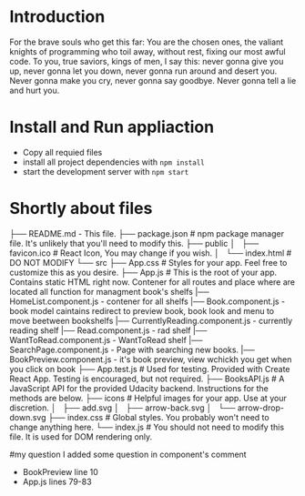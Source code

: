 # Introduction
For the brave souls who get this far: You are the chosen ones,
the valiant knights of programming who toil away, without rest,
fixing our most awful code. To you, true saviors, kings of men,
I say this: never gonna give you up, never gonna let you down,
never gonna run around and desert you. Never gonna make you cry,
never gonna say goodbye. Never gonna tell a lie and hurt you.



# Install and Run appliaction

* Copy all requied files
* install all project dependencies with `npm install`
* start the development server with `npm start`

# Shortly about files
├── README.md - This file.
├── package.json # npm package manager file. It's unlikely that you'll need to modify this.
├── public
│   ├── favicon.ico # React Icon, You may change if you wish.
│   └── index.html # DO NOT MODIFY
└── src
    ├── App.css # Styles for your app. Feel free to customize this as you desire.
    ├── App.js # This is the root of your app. Contains static HTML right now. Contener for all routes and place where are located all function for managment book's shelfs
    |── HomeList.component.js - contener for all shelfs
    |── Book.component.js - book model caintains redirect to preview book, book look and menu to move beetween bookshelfs
    |── CurrentlyReading.component.js - currently reading shelf
    |── Read.component.js - rad shelf
    |── WantToRead.component.js - WantToRead shelf
    |── SearchPage.component.js - Page with searching new books.
    |── BookPreview.component.js - it's book preview, view wchickh you get when you click on book
    ├── App.test.js # Used for testing. Provided with Create React App. Testing is encouraged, but not required.
    ├── BooksAPI.js # A JavaScript API for the provided Udacity backend. Instructions for the methods are below.
    ├── icons # Helpful images for your app. Use at your discretion.
    │   ├── add.svg
    │   ├── arrow-back.svg
    │   └── arrow-drop-down.svg
    ├── index.css # Global styles. You probably won't need to change anything here.
    └── index.js # You should not need to modify this file. It is used for DOM rendering only.

#my question
I added some question in component's comment
* BookPreview line 10
* App.js lines 79-83